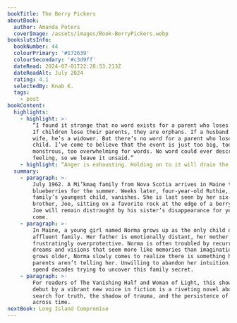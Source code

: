 ```yaml
---
bookTitle: The Berry Pickers
aboutBook:
  author: Amanda Peters
  coverImage: /assets/images/Book-BerryPickers.webp
bookslutsInfo:
  bookNumber: 44
  colourPrimary: '#172639'
  colourSecondary: '#c3d9ff'
  dateRead: 2024-07-01T22:28:53.213Z
  dateReadAlt: July 2024
  rating: 4.1
  selectedBy: Knab K.
  tags:
    - post
bookContent:
  highlights:
    - highlight: >-
        “I found it strange that no word exists for a parent who loses a child.
        If children lose their parents, they are orphans. If a husband loses his
        wife, he’s a widower. But there’s no word for a parent who loses a
        child. I’ve come to believe that the event is just too big, too
        monstrous, too overwhelming for words. No word could ever describe the
        feeling, so we leave it unsaid.”
    - highlight: “Anger is exhausting. Holding on to it will drain the life out of you.”
  summary:
    - paragraph: >-
        July 1962. A Mi’kmaq family from Nova Scotia arrives in Maine to pick
        blueberries for the summer. Weeks later, four-year-old Ruthie, the
        family’s youngest child, vanishes. She is last seen by her six-year-old
        brother, Joe, sitting on a favorite rock at the edge of a berry field.
        Joe will remain distraught by his sister’s disappearance for years to
        come.
    - paragraph: >-
        In Maine, a young girl named Norma grows up as the only child of an
        affluent family. Her father is emotionally distant, her mother
        frustratingly overprotective. Norma is often troubled by recurring
        dreams and visions that seem more like memories than imagination. As she
        grows older, Norma slowly comes to realize there is something her
        parents aren’t telling her. Unwilling to abandon her intuition, she will
        spend decades trying to uncover this family secret.
    - paragraph: >-
        For readers of The Vanishing Half and Woman of Light, this showstopping
        debut by a vibrant new voice in fiction is a riveting novel about the
        search for truth, the shadow of trauma, and the persistence of love
        across time.
nextBook: Long Island Compromise
---
```


